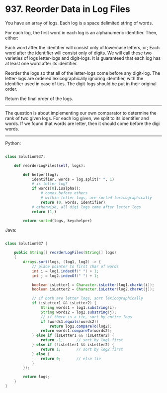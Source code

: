 # 937. Reorder Data in Log Files

You have an array of logs.  Each log is a space delimited string of words.

For each log, the first word in each log is an alphanumeric identifier.  Then,
either:

Each word after the identifier will consist only of lowercase letters, or;
Each word after the identifier will consist only of digits.
We will call these two varieties of logs letter-logs and digit-logs.  It is
guaranteed that each log has at least one word after its identifier.

Reorder the logs so that all of the letter-logs come before any digit-log.  The
letter-logs are ordered lexicographically ignoring identifier, with the
identifier used in case of ties.  The digit-logs should be put in their
original order.

Return the final order of the logs.

---

The question is about implementing our own comparator to determine the rank of
two given logs. For each log given, we split to its identifier and words. If we
found that words are letter, then it should come before the digi words.

---

Python:

```python

class Solution937:

    def reorderLogFiles(self, logs):

        def helper(log):
            identifier, words = log.split(" ", 1)
            # is letter log?
            if words[0].isalpha():
                # comes before others
                # within letter logs, are sorted lexicographically
                return (0, words, identifier)
            # otherwise, all digi logs come after letter logs
            return (1,)

        return sorted(logs, key=helper)
```

Java:

```java

class Solution937 {

    public String[] reorderLogFiles(String[] logs)
    {
        Arrays.sort(logs, (log1, log2) -> {
            // place pointer to first char of words
            int i = log1.indexOf(" ") + 1;
            int j = log2.indexOf(" ") + 1;

            boolean isLetter1 = Character.isLetter(log1.charAt(i));
            boolean isLetter2 = Character.isLetter(log2.charAt(j));

            // if both are letter logs, sort lexicographically
            if (isLetter1 && isLetter2) {
                String words1 = log1.substring(i);
                String words2 = log2.substring(j);
                // if there is a tie, sort by entire logs
                if (words1.equals(words2))
                    return log1.compareTo(log2);
                return words1.compareTo(words2);
            } else if (isLetter1 && !isLetter2) {
                return -1;      // sort by log1 first
            } else if (!isLetter1 && isLetter2) {
                return 1;       // sort by log2 first
            } else {
                return 0;       // else tie
            }
        });

        return logs;
    }
}


```
